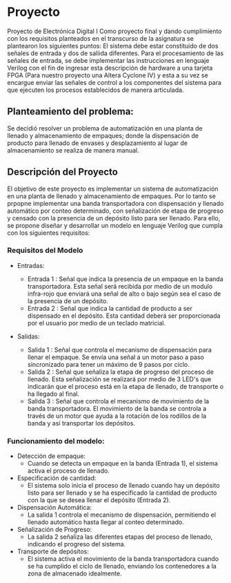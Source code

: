 # Proyecto
Proyecto de Electrónica Digital I
Como proyecto final y dando cumplimiento con los requisitos planteados en el transcurso de la asignatura se plantearon los siguientes puntos: El sistema debe estar constituido de dos señales de entrada y dos de saliida diferentes. Para el procesamiento de las señales de entrada, se debe implementar las instrucciones en lenguaje Verilog con el fin de ingresar esta descripción de hardware a una tarjeta FPGA (Para nuestro proyecto una Altera Cyclone IV) y esta a su vez se encargue enviar las señales de control a los componentes del sistema para que ejecuten los procesos establecidos de manera articulada.

## Planteamiento del problema: 
Se decidió resolver un problema de automatización en una planta de llenado y almacenamiento de empaques; donde la dispensación de producto para llenado de envases y desplazamiento al lugar de almacenamiento se realiza de manera manual. 
## Descripción del Proyecto
El objetivo de este proyecto es implementar un sistema de automatización en una planta de llenado y almacenamiento de empaques. Por lo tanto se prpopne implementar una banda transportadora con dispensación y llenado automático por conteo determinado, con señalización de etapa de progreso y censado con la presencia de un depósito listo para ser llenado.   Para ello, se propone diseñar y desarrollar un modelo en lenguaje Verilog que cumpla con los siguientes requisitos:
### Requisitos del Modelo
  - Entradas:

    - Entrada 1 : Señal que indica la presencia de un empaque en la banda transportadora. Esta señal será recibida por medio de un modulo infra-rojo que enviará una señal de alto o bajo según sea el caso de la presencia de un depósito. 
    - Entrada 2 : Señal que indica la cantidad de producto a ser dispensado en el depósito. Esta cantidad deberá ser proporcionada por el usuario por medio de un teclado matricial. 
  - Salidas:

    - Salida 1 : Señal que controla el mecanismo de dispensación para llenar el empaque. Se envía una señal a un motor paso a paso sincronizado para tener un máximo de 9 pasos por ciclo. 
    - Salida 2 : Señal que señaliza la etapa de progreso del proceso de llenado. Esta señalización se realizará por medio de 3 LED's que indicarán que el proceso está en la etapa de llenado, de transporte o ha llegado al final. 
    - Salida 3 : Señal que controla el mecanismo de movimiento de la banda transportadora. El movimiento de la banda se controla a través de un motor que ayuda a la rotación de los rodillos de la banda y así transportar los depósitos. 
### Funcionamiento del modelo: 
  - Detección de empaque:
    - Cuando se detecta un empaque en la banda (Entrada 1), el sistema activa el proceso de llenado.
  - Especificación de cantidad:
    - El sistema solo inicia el proceso de llenado cuando hay un depósito listo para ser llenado y se ha especificado la cantidad de producto con la que se desea llenar el depósito (Entrada 2).
  - Dispensación Automática:
    - La salida 1 controla el mecanismo de dispensación, permitiendo el llenado automático hasta llegar al conteo determinado.
  - Señalización de Progreso:
    - La salida 2 señaliza las diferentes etapas del proceso de llenado, indicando el progreso del sistema.
  - Transporte de depósitos:
    - El sistema activa el movimiento de la banda transportadora cuando se ha cumplido el ciclo de llenado, enviando los contenedores a la zona de almacenado idealmente.
